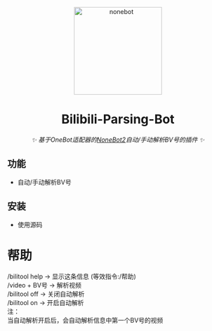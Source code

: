 <p align="center">
  <a href="https://v2.nonebot.dev/"><img src="https://v2.nonebot.dev/logo.png" width="200" height="200" alt="nonebot"></a>
</p>

<div align="center">
  
# Bilibili-Parsing-Bot
  
_✨ 基于OneBot适配器的[NoneBot2](https://v2.nonebot.dev/)自动/手动解析BV号的插件 ✨_
  
</div>

## 功能

- 自动/手动解析BV号

## 安装

- 使用源码

# 帮助  
/bilitool help -> 显示这条信息 (等效指令:/帮助)  
/video + BV号 -> 解析视频  
/bilitool off -> 关闭自动解析  
/bilitool on -> 开启自动解析  
注：  
当自动解析开启后，会自动解析信息中第一个BV号的视频  
